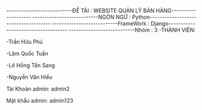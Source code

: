 ﻿---------------------------ĐỀ TÀI : WEBSITE QUẢN LÝ BÁN HÀNG--------------------
---------------------------NGÔN NGỮ : Python-------------------------------------
---------------------------FrameWork : Django------------------------------------
---------------------------Nhóm : 3
-THÀNH VIÊN:

-Trần Hữu Phú

-Lâm Quốc Tuấn

-Lê Hồng Tấn Sang

-Nguyễn Văn Hiếu

Tài Khoản admin: admin2

Mật khẩu admin:  admin123
